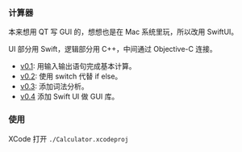 ### 计算器

本来想用 QT 写 GUI 的，想想也是在 Mac 系统里玩，所以改用 SwiftUI。

UI 部分用 Swift，逻辑部分用 C++，中间通过 Objective-C 连接。

- [v0.1](https://github.com/pansy-cx/Calc/tree/58e76feaeff80e5c0923a0c8273268e1def05906): 用输入输出语句完成基本计算。
- [v0.2](https://github.com/pansy-cx/Calc/tree/9aa3e69c36c41aee20bccc222e10296b5446eaab): 使用 switch 代替 if else。
- [v0.3](https://github.com/pansy-cx/Calc/tree/13f2f2853bc69e6b138717bbdeffaf6ba11f792f): 添加词法分析。
- [v0.4](https://github.com/pansy-cx/Calc/tree/db09a8cb5d54945948ddc925aa80c778a3fe632f) 添加 Swift UI 做 GUI 库。

### 使用

XCode 打开 `./Calculator.xcodeproj`